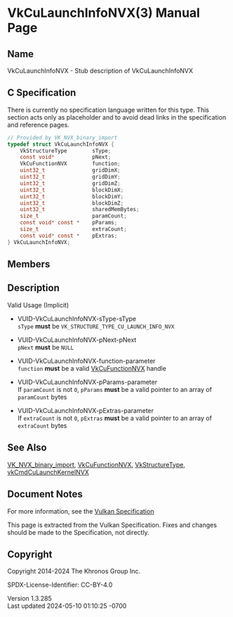 # VkCuLaunchInfoNVX(3) Manual Page

## Name

VkCuLaunchInfoNVX - Stub description of VkCuLaunchInfoNVX



## <a href="#_c_specification" class="anchor"></a>C Specification

There is currently no specification language written for this type. This
section acts only as placeholder and to avoid dead links in the
specification and reference pages.

``` c
// Provided by VK_NVX_binary_import
typedef struct VkCuLaunchInfoNVX {
    VkStructureType        sType;
    const void*            pNext;
    VkCuFunctionNVX        function;
    uint32_t               gridDimX;
    uint32_t               gridDimY;
    uint32_t               gridDimZ;
    uint32_t               blockDimX;
    uint32_t               blockDimY;
    uint32_t               blockDimZ;
    uint32_t               sharedMemBytes;
    size_t                 paramCount;
    const void* const *    pParams;
    size_t                 extraCount;
    const void* const *    pExtras;
} VkCuLaunchInfoNVX;
```

## <a href="#_members" class="anchor"></a>Members

## <a href="#_description" class="anchor"></a>Description

Valid Usage (Implicit)

- <a href="#VUID-VkCuLaunchInfoNVX-sType-sType"
  id="VUID-VkCuLaunchInfoNVX-sType-sType"></a>
  VUID-VkCuLaunchInfoNVX-sType-sType  
  `sType` **must** be `VK_STRUCTURE_TYPE_CU_LAUNCH_INFO_NVX`

- <a href="#VUID-VkCuLaunchInfoNVX-pNext-pNext"
  id="VUID-VkCuLaunchInfoNVX-pNext-pNext"></a>
  VUID-VkCuLaunchInfoNVX-pNext-pNext  
  `pNext` **must** be `NULL`

- <a href="#VUID-VkCuLaunchInfoNVX-function-parameter"
  id="VUID-VkCuLaunchInfoNVX-function-parameter"></a>
  VUID-VkCuLaunchInfoNVX-function-parameter  
  `function` **must** be a valid [VkCuFunctionNVX](https://registry.khronos.org/vulkan/specs/1.3-extensions/man/html/VkCuFunctionNVX.html)
  handle

- <a href="#VUID-VkCuLaunchInfoNVX-pParams-parameter"
  id="VUID-VkCuLaunchInfoNVX-pParams-parameter"></a>
  VUID-VkCuLaunchInfoNVX-pParams-parameter  
  If `paramCount` is not `0`, `pParams` **must** be a valid pointer to
  an array of `paramCount` bytes

- <a href="#VUID-VkCuLaunchInfoNVX-pExtras-parameter"
  id="VUID-VkCuLaunchInfoNVX-pExtras-parameter"></a>
  VUID-VkCuLaunchInfoNVX-pExtras-parameter  
  If `extraCount` is not `0`, `pExtras` **must** be a valid pointer to
  an array of `extraCount` bytes

## <a href="#_see_also" class="anchor"></a>See Also

[VK_NVX_binary_import](https://registry.khronos.org/vulkan/specs/1.3-extensions/man/html/VK_NVX_binary_import.html),
[VkCuFunctionNVX](https://registry.khronos.org/vulkan/specs/1.3-extensions/man/html/VkCuFunctionNVX.html),
[VkStructureType](https://registry.khronos.org/vulkan/specs/1.3-extensions/man/html/VkStructureType.html),
[vkCmdCuLaunchKernelNVX](https://registry.khronos.org/vulkan/specs/1.3-extensions/man/html/vkCmdCuLaunchKernelNVX.html)

## <a href="#_document_notes" class="anchor"></a>Document Notes

For more information, see the <a
href="https://registry.khronos.org/vulkan/specs/1.3-extensions/html/vkspec.html#VkCuLaunchInfoNVX"
target="_blank" rel="noopener">Vulkan Specification</a>

This page is extracted from the Vulkan Specification. Fixes and changes
should be made to the Specification, not directly.

## <a href="#_copyright" class="anchor"></a>Copyright

Copyright 2014-2024 The Khronos Group Inc.

SPDX-License-Identifier: CC-BY-4.0

Version 1.3.285  
Last updated 2024-05-10 01:10:25 -0700
